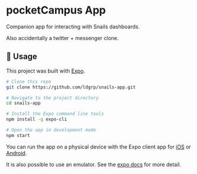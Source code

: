 # pocketCampus App

Companion app for interacting with Snails dashboards.

Also accidentally a twitter + messenger clone.

## 🚀 Usage

This project was built with [Expo][expo].


```bash
# Clone this repo
git clone https://github.com/ldgrp/snails-app.git

# Navigate to the project directory
cd snails-app

# Install the Expo command line tools
npm install -g expo-cli

# Open the app in development mode
npm start
```

You can run the app on a physical device with the Expo client app for
[iOS][expo-ios] or [Android][expo-android].

It is also possible to use an emulator. See the [expo docs][expo-emulator] for more detail.

[expo]: https://docs.expo.io/
[expo-ios]:https://itunes.com/apps/exponent
[expo-android]:https://play.google.com/store/apps/details?id=host.exp.exponent
[expo-emulator]: https://docs.expo.io/get-started/installation/
